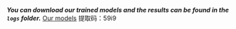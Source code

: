 ***You can download our trained models and the results can be found in the `logs` folder.*** [Our models](https://pan.baidu.com/s/1AbB-uhVpt40UYj--51WCeQ) 提取码：59i9
